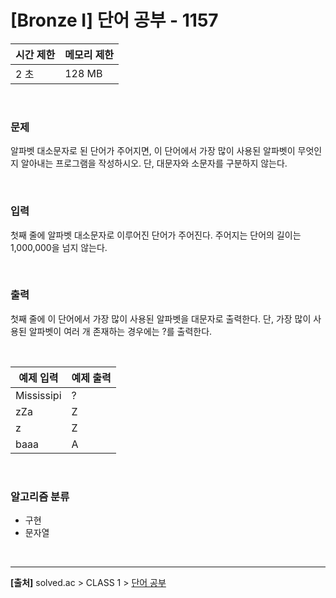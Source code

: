 # [Bronze Ⅰ] 단어 공부 - 1157

|시간 제한|메모리 제한|
|---|---|
|2 초|128 MB|

<br>

### 문제
알파벳 대소문자로 된 단어가 주어지면, 이 단어에서 가장 많이 사용된 알파벳이 무엇인지 알아내는 프로그램을 작성하시오. 단, 대문자와 소문자를 구분하지 않는다.

<br>

### 입력
첫째 줄에 알파벳 대소문자로 이루어진 단어가 주어진다. 주어지는 단어의 길이는 1,000,000을 넘지 않는다.

<br>

### 출력
첫째 줄에 이 단어에서 가장 많이 사용된 알파벳을 대문자로 출력한다. 단, 가장 많이 사용된 알파벳이 여러 개 존재하는 경우에는 ?를 출력한다.

<br>

|예제 입력|예제 출력|
|---|---|
|Mississipi|?|
|zZa|Z|
|z|Z|
|baaa|A|

<br>

### 알고리즘 분류
* 구현
* 문자열

<br>

---
**[출처]** solved.ac > CLASS 1 > [단어 공부](https://www.acmicpc.net/problem/1157)